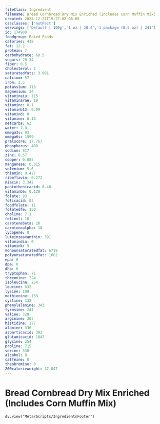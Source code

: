 ```yaml
---
fileClass: Ingredient
filename: Bread Cornbread Dry Mix Enriched (Includes Corn Muffin Mix)
created: 2024-12-21T19:27:02-06:00
cssclasses: ['nutFact']
servings: ['Default | 100g','1 oz | 28.4','1 package (8.5 oz) | 241']
id: 174908
foodgroup: Baked Foods
calories: 418
fat: 12.2
protein: 7
carbohydrate: 69.5
sugars: 20.34
fiber: 6.5
cholesterol: 2
saturatedfats: 3.091
calcium: 57
iron: 2.5
potassium: 113
magnesium: 24
vitaminaiu: 115
vitaminarae: 19
vitaminc: 0.1
vitaminb12: 0.09
vitamind: 0
vitamine: 0.16
netcarbs: 63
water: 7.8
omega3s: 83
omega6s: 1599
pralscore: 17.767
phosphorus: 489
sodium: 817
zinc: 0.57
copper: 0.085
manganese: 0.315
selenium: 5.6
thiamin: 0.427
riboflavin: 0.272
niacin: 3.342
pantothenicacid: 0.48
vitaminb6: 0.128
folate: 93
folicacid: 82
foodfolate: 11
folatedfe: 150
choline: 7.1
retinol: 16
carotenebeta: 28
carotenealpha: 18
lycopene: 0
luteinzeaxanthin: 391
vitamindiu: 0
vitamink: 5
monounsaturatedfat: 6719
polyunsaturatedfat: 1682
epa: 0
dpa: 0
dha: 0
tryptophan: 71
threonine: 224
isoleucine: 254
leucine: 632
lysine: 198
methionine: 133
cystine: 132
phenylalanine: 343
tyrosine: 241
valine: 320
arginine: 302
histidine: 177
alanine: 336
asparticacid: 382
glutamicacid: 1847
glycine: 254
proline: 715
serine: 336
alcohol: 0
caffeine: 0
theobromine: 0
200calorieweight: 47.847
---
```


# Bread Cornbread Dry Mix Enriched (Includes Corn Muffin Mix)

```dataviewjs
dv.view("Meta/Scripts/IngredientsFooter")
```